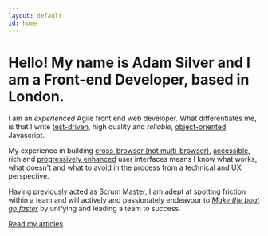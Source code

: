 ```yaml
---
layout: default
id: home
---
```


# Hello! My name is Adam Silver and I am a Front-end Developer, based in London.

I am an *experienced* Agile front end web developer. What differentiates me, is that I write [test-driven](http://en.wikipedia.org/wiki/Test-driven_development), high quality and *reliable*, [object-oriented](http://en.wikipedia.org/wiki/Object-oriented_programming) Javascript.

My experience in building [cross-browser (not multi-browser)](http://en.wikipedia.org/wiki/Cross-browser#Cross-browser_vs._multi-browser), [accessible](http://www.w3.org/WAI/intro/accessibility.php), rich and [progressively enhanced](http://jakearchibald.com/2013/progressive-enhancement-still-important/) user interfaces means I know what works, what doesn't and what to avoid in the process from a technical and UX perspective.

Having previously acted as Scrum Master, I am adept at spotting friction within a team and will actively and passionately endeavour to *[Make the boat go faster](http://www.willitmaketheboatgofaster.com/)* by unifying and leading a team to success.

<a class="readArticles" href="/articles/">Read my articles</a>

<!--

I believe (know) that websites should be consumable by people.

All people.

No matter their age, ability, user interaction preferences and, choice of device, Operating System and browser.

I also believe the experience can be good for everyone, but *really* good for some. Much like how black and white televisions can still be used to watch a programme but Ultra HD televisions are just better!

## Me

I am a UX-driven, highly experienced Front-end UI web developer leaning on battle-tested techniques to produce test-driven, high quality and reliable, modular software.

I endeavour to provide solutions to a known problem. I go out of my way not to subscribe to the latest fad, so that I don't fit problems to a pre-defined solution, something of an epidemic in the industry.

Having acted as Scrum Master, I am adept at spotting friction within a teams' process, and actively endeavour to make the team build better software, faster.

-->
